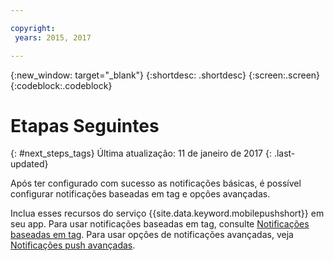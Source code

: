 ```yaml
---

copyright:
 years: 2015, 2017

---
```


{:new_window: target="_blank"}
{:shortdesc: .shortdesc}
{:screen:.screen}
{:codeblock:.codeblock}

# Etapas Seguintes
{: #next_steps_tags}
Última atualização: 11 de janeiro de 2017
{: .last-updated}

Após ter configurado com sucesso as notificações básicas, é possível configurar notificações baseadas em tag e opções avançadas.

Inclua esses recursos do serviço {{site.data.keyword.mobilepushshort}} em seu app.
Para usar notificações baseadas em tag, consulte [Notificações baseadas em tag](c_tag_basednotifications.html).
Para usar opções de notificações avançadas, veja [Notificações push avançadas](t_advance_badge_sound_payload.html).
